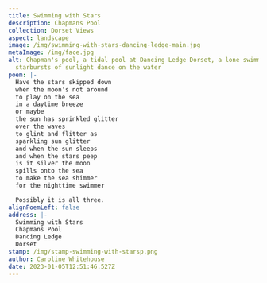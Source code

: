 ```yaml
---
title: Swimming with Stars
description: Chapmans Pool
collection: Dorset Views
aspect: landscape
image: /img/swimming-with-stars-dancing-ledge-main.jpg
metaImage: /img/face.jpg
alt: Chapman's pool, a tidal pool at Dancing Ledge Dorset, a lone swimmer,
  starbursts of sunlight dance on the water
poem: |-
  Have the stars skipped down
  when the moon's not around
  to play on the sea 
  in a daytime breeze
  or maybe
  the sun has sprinkled glitter
  over the waves
  to glint and flitter as
  sparkling sun glitter
  and when the sun sleeps
  and when the stars peep
  is it silver the moon 
  spills onto the sea
  to make the sea shimmer 
  for the nighttime swimmer

  Possibly it is all three.
alignPoemLeft: false
address: |-
  Swimming with Stars
  Chapmans Pool
  Dancing Ledge
  Dorset
stamp: /img/stamp-swimming-with-starsp.png
author: Caroline Whitehouse
date: 2023-01-05T12:51:46.527Z
---
```

